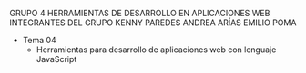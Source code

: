 GRUPO 4 HERRAMIENTAS DE DESARROLLO EN APLICACIONES WEB
INTEGRANTES DEL GRUPO
KENNY PAREDES 
ANDREA ARÍAS 
EMILIO POMA 
* Tema 04
 	- Herramientas para desarrollo de aplicaciones web con lenguaje JavaScript

  
